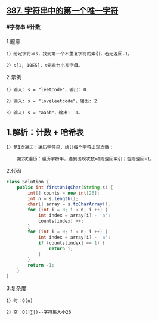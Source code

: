 ## [387. 字符串中的第一个唯一字符](https://leetcode.cn/problems/first-unique-character-in-a-string/description/)

#### #字符串 #计数
1.题意

    1）给定字符串s，找到第一个不重复字符的索引，若无返回-1。

    2）s[1, 10E5]，s元素为小写字母。

2.示例

    1）输入: s = "leetcode"，输出: 0

    2）输入: s = "loveleetcode"，输出: 2

    3）输入: s = "aabb"，输出: -1。

## 1.解析：计数 + 哈希表

    1）第1次遍历：遍历字符串，统计每个字符出现次数；

        第2次遍历：遍历字符串，遇到出现次数=1则返回索引；否则返回-1。

2.代码
```java
class Solution {
    public int firstUniqChar(String s) {
        int[] counts = new int[26];
        int n = s.length();
        char[] array = s.toCharArray();
        for (int i = 0; i < n; i ++) {
            int index = array[i] - 'a';
            counts[index] ++;
        }
        for (int i = 0; i < n; i ++) {
            int index = array[i] - 'a';
            if (counts[index] == 1) {
                return i;
            }
        }
        return -1;
    }
}
```

3.复杂度

    1）时：O(n)

    2）空：O(|∑|)--字符集大小26